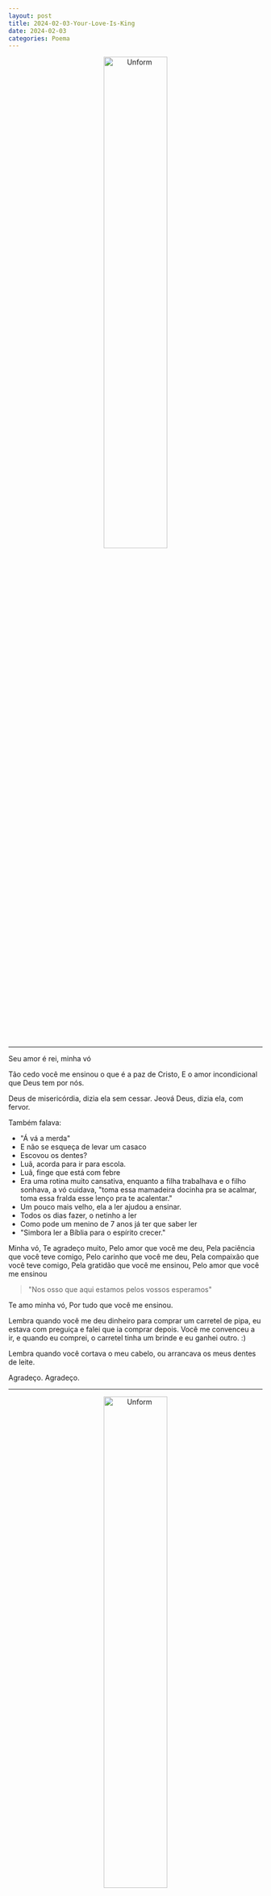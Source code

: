 ```yaml
---
layout: post
title: 2024-02-03-Your-Love-Is-King
date: 2024-02-03
categories: Poema
---
```


<p align="center">
<img src="{{ site.baseurl }}/images/2024-02-03-Your-Love-Is-King.webp" 
height="50%" width="50%" alt="Unform" />
</p>

---

Seu amor é rei, minha vó

Tão cedo você me ensinou o que é a paz de Cristo,
E o amor incondicional que Deus tem por nós.

Deus de misericórdia, dizia ela sem cessar.
Jeová Deus, dizia ela, com fervor.

Também falava:

* "Á vá a merda"
* E não se esqueça de levar um casaco
* Escovou os dentes?
* Luã, acorda para ir para escola.
* Luã, finge que está com febre
* Era uma rotina muito cansativa, enquanto a filha trabalhava e o filho sonhava, a vó cuidava, "toma essa mamadeira docinha pra se acalmar, toma essa fralda esse lenço pra te acalentar."
* Um pouco mais velho, ela a ler ajudou a ensinar.
* Todos os dias fazer, o netinho a ler
* Como pode um menino de 7 anos já ter que saber ler
* "Simbora ler a Bíblia para o espírito crecer."

Minha vó,
Te agradeço muito,
Pelo amor que você me deu,
Pela paciência que você teve comigo,
Pelo carinho que você me deu,
Pela compaixão que você teve comigo,
Pela gratidão que você me ensinou,
Pelo amor que você me ensinou

> "Nos osso que aqui estamos pelos vossos esperamos"

Te amo minha vó,
Por tudo que você me ensinou.

Lembra quando você me deu dinheiro para comprar um carretel de pipa, eu estava com preguiça e falei que ia comprar depois.
Você me convenceu a ir, e quando eu comprei, o carretel tinha um brinde e eu ganhei outro. :)

Lembra quando você cortava o meu cabelo, ou arrancava os meus dentes de leite.

Agradeço.
Agradeço.

---

<p align="center">
<img strc="{{ site.baseurl }}/images/2024-02-03-Obrigado-Batchan-2.jpeg" 
height="50%" width="50%" alt="Unform" />
</p>


